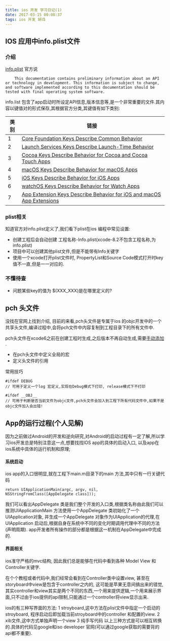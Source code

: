 ```yaml
---
title: ios 开发 学习日记(1)
date: 2017-03-15 00:08:37
tags: ios 开发 胡诌
---
```

## IOS 应用中info.plist文件

### 介绍
[info.plist](https://developer.apple.com/library/prerelease/content/documentation/General/Reference/InfoPlistKeyReference/Introduction/Introduction.html) 官方说
```
	This documentation contains preliminary information about an API or technology in development. This information is subject to change, and software implemented according to this documentation should be tested with final operating system software.
```
info.list 包含了app启动时所设定API信息,版本信息等,是一个非常重要的文件.其内容以键值对的形式保存,其根据官方分类,其键值有如下类别:

类别 | 链接
------- | -------
1 | [Core Foundation Keys Describe Common Behavior](https://developer.apple.com/library/prerelease/content/documentation/General/Reference/InfoPlistKeyReference/Articles/CoreFoundationKeys.html#//apple_ref/doc/uid/TP40009249-SW1)
2 | [Launch Services Keys Describe Launch-Time Behavior](https://developer.apple.com/library/prerelease/content/documentation/General/Reference/InfoPlistKeyReference/Articles/LaunchServicesKeys.html#//apple_ref/doc/uid/TP40009250-SW1)
3| [Cocoa Keys Describe Behavior for Cocoa and Cocoa Touch Apps](https://developer.apple.com/library/prerelease/content/documentation/General/Reference/InfoPlistKeyReference/Articles/CocoaKeys.html#//apple_ref/doc/uid/TP40009251-SW1)
4| [macOS Keys Describe Behavior for macOS Apps](https://developer.apple.com/library/prerelease/content/documentation/General/Reference/InfoPlistKeyReference/Articles/GeneralPurposeKeys.html#//apple_ref/doc/uid/TP40009253-SW1)
5| [iOS Keys Describe Behavior for iOS Apps](https://developer.apple.com/library/prerelease/content/documentation/General/Reference/InfoPlistKeyReference/Articles/iPhoneOSKeys.html#//apple_ref/doc/uid/TP40009252-SW1)
6| [watchOS Keys Describe Behavior for Watch Apps](https://developer.apple.com/library/prerelease/content/documentation/General/Reference/InfoPlistKeyReference/Articles/watchOSKeys.html#//apple_ref/doc/uid/TP40016498-SW1)
7| [App Extension Keys Describe Behavior for iOS and macOS App Extensions](https://developer.apple.com/library/prerelease/content/documentation/General/Reference/InfoPlistKeyReference/Articles/AppExtensionKeys.html#//apple_ref/doc/uid/TP40014212-SW1)

### plist相关
知道官方对info.plist定义了,我们看下plist在ios 编程中常见设置:

* 创建工程后会自动创建 工程名称-Info.plist(xcode-8.2不包含工程名称,为info.plist)
* 项目中可以创建其他plist文件,但是不能带有Info关键字
* 使用一个xcode打开plist文件时, PropertyList和Source Code模式打开时key值不一直,但是一一对应的.

### 不懂待查
* 问题某些key的值为 $(XXX_XXX)是在哪里定义的?

## pch 头文件
没找在官网上找到介绍, 目前的来看,pch头文件是专属于ios 的objc开发中的一个共享头文件,编译过程中,会将pch文件中内容复制到工程目录下的所有文件中.

pch头文件在xcode6之前在创建工程时生成,之后版本不再自动生成,需要[手动添加](http://www.jianshu.com/p/67ce72c4ad6c) .

* 在pch头文件中定义全局的宏
* 定义头文件的引用

常用技巧

```
#ifdef DEBUG
// 可用于定义一个log 宏定义,实现在Debug模式下打印, release模式下不打印

#ifdef __OBJ__
// 可用于判断是否当前文件为objc文件,pch头文件会加入到工程下所有代码文件中,如果不是objc文件加入会出错!
```

## App的运行过程(个人见解)
因为之前做过Android的开发和逆向研究,对Android的启动过程有一定了解,所以学习ios开发总是特别注意这一点,想要找找IOS app的具体的启动入口, 以及app在ios系统中具体的运行机制和原理;

#### 系统启动
ios app的入口很明显,就在工程下main.m目录下的main 方法,其中只有一行关键代码

```
return UIApplicationMain(argc, argv, nil, NSStringFromClass([AppDelegate class]));
```
我们可以看出AppDelegate 类是我们整个开发的入口类,根据类名称由此我们可以推测UIApplicationMain 方法使用一个AppDelegate 类初始化了一个UIApplication对象, 并生成一个AppDelegate 对象作为UIApplication的代理,在UIApplication 启动后,根据自身在系统中不同的变化时期调用代理中不同的方法(声明周期). app开发者所有操作的部分都是根据这一机制在AppDelegate中完成的.

#### 界面相关
ios准守严格的mvc结构, 因此我们总是能够在代码中看到各种 Model View 和Controller关键字.

在个个教程或者代码中,我们经常会看到在Controller类中设置view, 甚至在storyboard中view是包含于controller之内的, 这可能是苹果无意间搞出来的错觉,其实controller和view其实是两个不同的东西,一个用来提供逻辑,一个用来展示界面,只不过由于ios提供的api限制,只能通过一个controller将view显示出来.

ios的有三种写界面的方法:
1 stroyboard,这中方法在plist文件中指定一个启动的stroyboard, 程序启动后即加载当前stroyboard中的controller 和配置的view.
2 xib文件,这中方式单独声明一个view
3 纯手写代码
以上三种方式是可以相互转换的.具体的代码见google和iso developer 官网(可以通过google获取的需要背的api都不重要).

